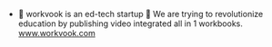 - 👋 workvook is an ed-tech startup
 👀 We are trying to revolutionize 
education by publishing video integrated
all in 1 workbooks.
www.workvook.com
<!---
workvook/workvook is a ✨ special ✨ repository because its `README.md` (this file) appears on your GitHub profile.
You can click the Preview link to take a look at your changes.
--->
